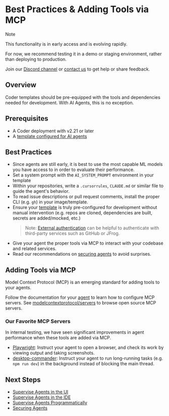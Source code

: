 # Best Practices & Adding Tools via MCP

> [!NOTE]
>
> This functionality is in early access and is evolving rapidly.
>
> For now, we recommend testing it in a demo or staging environment,
> rather than deploying to production.
>
> Join our [Discord channel](https://discord.gg/coder) or
> [contact us](https://coder.com/contact) to get help or share feedback.

## Overview

Coder templates should be pre-equipped with the tools and dependencies needed
for development. With AI Agents, this is no exception.

## Prerequisites

- A Coder deployment with v2.21 or later
- A [template configured for AI agents](./create-template.md)

## Best Practices

- Since agents are still early, it is best to use the most capable ML models you
  have access to in order to evaluate their performance.
- Set a system prompt with the `AI_SYSTEM_PROMPT` environment in your template
- Within your repositories, write a `.cursorrules`, `CLAUDE.md` or similar file
  to guide the agent's behavior.
- To read issue descriptions or pull request comments, install the proper CLI
  (e.g. `gh`) in your image/template.
- Ensure your [template](./create-template.md) is truly pre-configured for
  development without manual intervention (e.g. repos are cloned, dependencies
  are built, secrets are added/mocked, etc.)
  > Note: [External authentication](../admin/external-auth.md) can be helpful
  > to authenticate with third-party services such as GitHub or JFrog.
- Give your agent the proper tools via MCP to interact with your codebase and
  related services.
- Read our recommendations on [securing agents](./securing.md) to avoid
  surprises.

## Adding Tools via MCP

Model Context Protocol (MCP) is an emerging standard for adding tools to your
agents.

Follow the documentation for your [agent](./agents.md) to learn how to configure
MCP servers. See
[modelcontextprotocol/servers](https://github.com/modelcontextprotocol/servers)
to browse open source MCP servers.

### Our Favorite MCP Servers

In internal testing, we have seen significant improvements in agent performance
when these tools are added via MCP.

- [Playwright](https://github.com/microsoft/playwright-mcp): Instruct your agent
  to open a browser, and check its work by viewing output and taking
  screenshots.
- [desktop-commander](https://github.com/wonderwhy-er/DesktopCommanderMCP):
  Instruct your agent to run long-running tasks (e.g. `npm run dev`) in the
  background instead of blocking the main thread.

## Next Steps

- [Supervise Agents in the UI](./coder-dashboard.md)
- [Supervise Agents in the IDE](./ide-integration.md)
- [Supervise Agents Programmatically](./headless.md)
- [Securing Agents](./securing.md)
